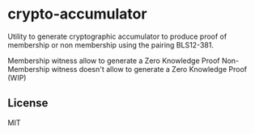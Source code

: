 # crypto-accumulator

Utility to generate cryptographic accumulator to produce proof of membership or non membership using the pairing
BLS12-381. 

Membership witness allow to generate a Zero Knowledge Proof
Non-Membership witness doesn't allow to generate a Zero Knowledge Proof (WIP)

## License

MIT